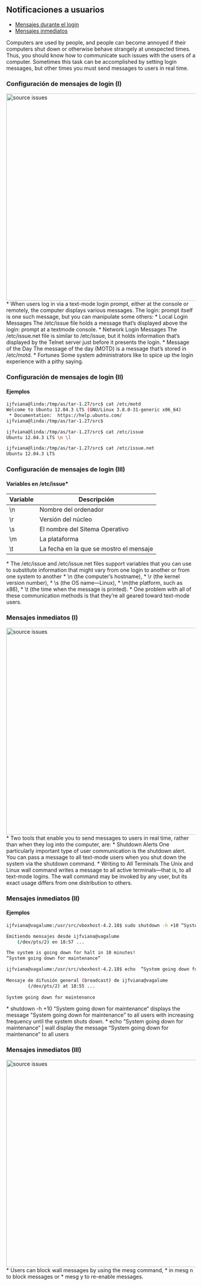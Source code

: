 ## Notificaciones a usuarios

* [Mensajes durante el login](#/7/1)
* [Mensajes inmediatos](#/7/4)

<aside class="notes">
Computers are used by people, and people can become annoyed if their computers shut down or otherwise
behave strangely at unexpected times. Thus, you should know how to communicate such issues with the users of a
computer. Sometimes this task can be accomplished by setting login messages, but other times you must send
messages to users in real time.
</aside>


### Configuración de mensajes de login (I)

<a class="fancybox" href="custom/contents/02_03/fig/login_message.png" data-fancybox-group="gallery" title="source issues">
<img height="550px" src="custom/contents/02_03/fig/login_message.png" alt="source issues">
</a>

<aside class="notes">
* When users log in via a text-mode login prompt, either at the console or remotely, the computer displays various
messages. The login: prompt itself is one such message, but you can manipulate some others:
 * Local Login Messages The /etc/issue file holds a message that’s displayed above the login: prompt at a textmode console.
 * Network Login Messages The /etc/issue.net file is similar to /etc/issue, but it holds information that’s displayed by the Telnet server just before it presents the login.
 * Message of the Day The message of the day (MOTD) is a message that’s stored in /etc/motd. 
 * Fortunes Some system administrators like to spice up the login experience with a pithy saying. 
</aside>


### Configuración de mensajes de login (II)
#### Ejemplos

```bash
ijfviana@linda:/tmp/as/tar-1.27/src$ cat /etc/motd 
Welcome to Ubuntu 12.04.3 LTS (GNU/Linux 3.8.0-31-generic x86_64)
 * Documentation:  https://help.ubuntu.com/
ijfviana@linda:/tmp/as/tar-1.27/src$ 
```

```bash
ijfviana@linda:/tmp/as/tar-1.27/src$ cat /etc/issue
Ubuntu 12.04.3 LTS \n \l
```
```bash
ijfviana@linda:/tmp/as/tar-1.27/src$ cat /etc/issue.net 
Ubuntu 12.04.3 LTS
```


### Configuración de mensajes de login (III)
#### Variables en /etc/issue*

| Variable | Descripción  |
|----------|--------------|
| \n       | Nombre del ordenador  
| \r       | Versión del núcleo 
| \s       | El nombre del Sitema Operativo
| \m       | La plataforma
| \t       | La fecha en la que se mostro el mensaje

<aside class="notes">
* The /etc/issue and /etc/issue.net files support variables that you can use to substitute information that might vary from one login to another or from one system to another 
 * \n (the computer’s hostname), 
 * \r (the kernel version number), 
 * \s (the OS name—Linux), 
 * \m(the platform, such as x86), 
 * \t (the time when the message is printed).
* One problem with all of these communication methods is that they’re all geared toward text-mode users. 
</aside>


### Mensajes inmediatos (I)

<a class="fancybox" href="custom/contents/02_03/fig/mensajes_online.png" data-fancybox-group="gallery" title="source issues">
<img height="550px" src="custom/contents/02_03/fig/mensajes_online.png" alt="source issues">
</a>

<aside class="notes">
* Two tools that enable you to send messages to users in real time, rather than when they log into the computer, are:
 * Shutdown Alerts One particularly important type of user communication is the shutdown alert. You can pass a message to all text-mode users when you shut down the system via the shutdown command.
 * Writing to All Terminals The Unix and Linux wall command writes a message to all active terminals—that is, to all text-mode logins. The wall command may be invoked by any user, but its exact usage differs from one distribution to others.
</aside>


### Mensajes inmediatos (II)
#### Ejemplos
```bash
ijfviana@vagalume:/usr/src/vboxhost-4.2.18$ sudo shutdown -h +10 “System going down for maintenance“

Emitiendo mensajes desde ijfviana@vagalume
	(/dev/pts/2) en 18:57 ...

The system is going down for halt in 10 minutes!
“System going down for maintenance“ 
```

```bash
ijfviana@vagalume:/usr/src/vboxhost-4.2.18$ echo  “System going down for maintenance“ | wall
                                                                               
Mensaje de difusión general (broadcast) de ijfviana@vagalume                  
        (/dev/pts/2) at 18:55 ...                                              
                                                                               
System going down for maintenance    
```

<aside class="notes">
* shutdown -h +10 “System going down for maintenance“ displays the message "System going down for maintenance" to all users with increasing frequency until the system shuts down.
* echo  “System going down for maintenance“ | wall display the message “System going down for maintenance“ to all users 
</aside>


### Mensajes inmediatos (III)

<a class="fancybox" href="custom/contents/02_03/fig/wall_mesg.png" data-fancybox-group="gallery" title="source issues">
<img height="550px" src="custom/contents/02_03/fig/wall_mesg.png" alt="source issues">
</a>

<aside class="notes">
* Users can block wall messages by using the mesg command,
 * in mesg n to block messages or 
 * mesg y to re-enable messages.
</a>
